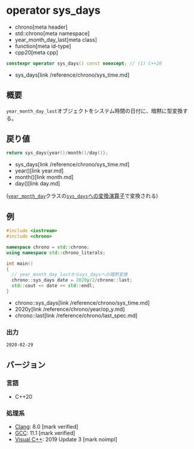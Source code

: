 # operator sys_days
* chrono[meta header]
* std::chrono[meta namespace]
* year_month_day_last[meta class]
* function[meta id-type]
* cpp20[meta cpp]

```cpp
constexpr operator sys_days() const noexcept; // (1) C++20
```
* sys_days[link /reference/chrono/sys_time.md]

## 概要
`year_month_day_last`オブジェクトをシステム時間の日付に、暗黙に型変換する。


## 戻り値
```cpp
return sys_days{year()/month()/day()};
```
* sys_days[link /reference/chrono/sys_time.md]
* year()[link year.md]
* month()[link month.md]
* day()[link day.md]

([`year_month_day`](/reference/chrono/year_month_day.md)クラスの[`sys_days`への変換演算子](/reference/chrono/year_month_day/op_sys_days.md)で変換される)


## 例
```cpp example
#include <iostream>
#include <chrono>

namespace chrono = std::chrono;
using namespace std::chrono_literals;

int main()
{
  // year_month_day_lastからsys_daysへの暗黙変換
  chrono::sys_days date = 2020y/2/chrono::last;
  std::cout << date << std::endl;
}
```
* chrono::sys_days[link /reference/chrono/sys_time.md]
* 2020y[link /reference/chrono/year/op_y.md]
* chrono::last[link /reference/chrono/last_spec.md]

### 出力
```
2020-02-29
```

## バージョン
### 言語
- C++20

### 処理系
- [Clang](/implementation.md#clang): 8.0 [mark verified]
- [GCC](/implementation.md#gcc): 11.1 [mark verified]
- [Visual C++](/implementation.md#visual_cpp): 2019 Update 3 [mark noimpl]
